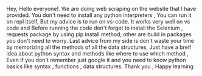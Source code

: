 Hey, Hello everyone!.
We are doing web scraping on the website that I have provided. You don't need to install any python interpreters , You can run it on repl itself, But my 
advice is to run on vs-code. It works very well on vs code and Before running the code don't forget to install the  Selenium , requests package by using pip install method,
other are build in packages you don't need to worry.
Last advice from my side is don't waste your time by memorizing all the methods of all the data structures,
Just have a breif idea about python syntax and methods like where to use which method , Even if you don't remember just google it and you need to know python basics like syntax ,
functions , data structures.
Thank you , Happy learning
